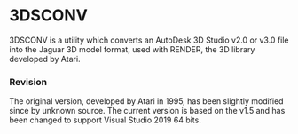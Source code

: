 # 3DSCONV

3DSCONV is a utility which converts an AutoDesk 3D Studio v2.0 or v3.0 file
into the Jaguar 3D model format, used with RENDER, the 3D library developed by Atari.

### Revision
The original version, developed by Atari in 1995, has been slightly modified since by unknown source.
The current version is based on the v1.5 and has been changed to support Visual Studio 2019 64 bits.